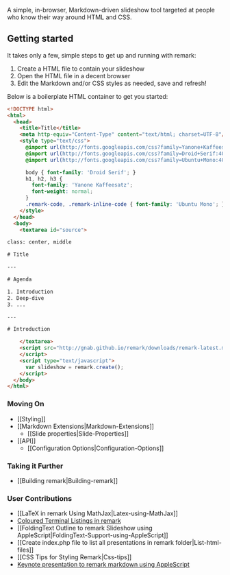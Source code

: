 A simple, in-browser, Markdown-driven slideshow tool targeted at people who know their way around HTML and CSS.

## Getting started

It takes only a few, simple steps to get up and running with remark:

1. Create a HTML file to contain your slideshow
2. Open the HTML file in a decent browser
3. Edit the Markdown and/or CSS styles as needed, save and refresh!

Below is a boilerplate HTML container to get you started:

```html
<!DOCTYPE html>
<html>
  <head>
    <title>Title</title>
    <meta http-equiv="Content-Type" content="text/html; charset=UTF-8"/>
    <style type="text/css">
      @import url(http://fonts.googleapis.com/css?family=Yanone+Kaffeesatz);
      @import url(http://fonts.googleapis.com/css?family=Droid+Serif:400,700,400italic);
      @import url(http://fonts.googleapis.com/css?family=Ubuntu+Mono:400,700,400italic);

      body { font-family: 'Droid Serif'; }
      h1, h2, h3 {
        font-family: 'Yanone Kaffeesatz';
        font-weight: normal;
      }
      .remark-code, .remark-inline-code { font-family: 'Ubuntu Mono'; }
    </style>
  </head>
  <body>
    <textarea id="source">

class: center, middle

# Title

---

# Agenda

1. Introduction
2. Deep-dive
3. ...

---

# Introduction

    </textarea>
    <script src="http://gnab.github.io/remark/downloads/remark-latest.min.js" type="text/javascript">
    </script>
    <script type="text/javascript">
      var slideshow = remark.create();
    </script>
  </body>
</html>
```

### Moving On
* [[Styling]]
* [[Markdown Extensions|Markdown-Extensions]]
  * [[Slide properties|Slide-Properties]]
* [[API]]
  * [[Configuration Options|Configuration-Options]]

### Taking it Further
* [[Building remark|Building-remark]]

### User Contributions
* [[LaTeX in remark Using MathJax|Latex-using-MathJax]]
* [Coloured Terminal Listings in remark](http://joshbode.github.com/remark/ansi.html)
* [[FoldingText Outline to remark Slideshow using AppleScript|FoldingText-Support-using-AppleScript]]
* [[Create index.php file to list all presentations in remark folder|List-html-files]]
* [[CSS Tips for Styling Remark|Css-tips]]
* [Keynote presentation to remark markdown using AppleScript](https://github.com/derickfay/key2txt)